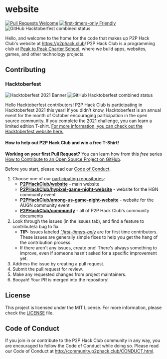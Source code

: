 # website

[![Pull Requests Welcome](https://img.shields.io/badge/PRs-welcome-brightgreen.svg?style=flat)](https://makeapullrequest.com)
[![first-timers-only Friendly](https://img.shields.io/badge/first--timers--only-friendly-blue.svg)](https://www.firsttimersonly.com/)
![GitHub Hacktoberfest combined status](https://img.shields.io/github/hacktoberfest/2021/P2PHackClub/website)

Hello, and welcome to the home for the code that makes up P2P Hack Club's website at https://p2phack.club! P2P Hack Club is a programming club at [Peak to Peak Charter School](https://www.peaktopeak.org), where we build apps, websites, games, and other technology projects.

## Contributing

### Hacktoberfest

![Hacktoberfest 2021 Banner](https://user-images.githubusercontent.com/18013689/136124188-d4fb5a94-9361-49ef-b72c-94fe8b00f0e8.png)
![GitHub Hacktoberfest combined status](https://img.shields.io/github/hacktoberfest/2021/P2PHackClub/website)

Hello Hacktoberfest contributors! P2P Hack Club is participating in Hacktoberfest 2021 this year! If you didn't know, Hacktoberfest is an annual event for the month of October encouraging participation in the open source community. If you complete the 2021 challenge, you can learn a limited edition T-shirt. [For more information, you can check out the Hacktoberfest website here.](https://hacktoberfest.digitalocean.com)

#### How to help out P2P Hack Club and win a free T-Shirt!

**Working on your first Pull Request?** You can learn how from this *free* series [How to Contribute to an Open Source Project on GitHub](https://kcd.im/pull-request).

Before you start, please read our [Code of Conduct](http://community.p2phack.club/CONDUCT.html).

1. Choose one of our [participating repositories](https://github.com/P2PHackClub):
      * **[P2PHackClub/website](https://github.com/P2PHackClub/website/)** - main website
      * **[P2PHackClub/hypixel-game-night-website](https://github.com/P2PHackClub/hypixel-game-night-website)** - website for the HGN community event
      * **[P2PHackClub/among-us-game-night-website](https://github.com/P2PHackClub/among-us-game-night-website)** - website for the AUGN community event
      * **[P2PHackClub/community](https://github.com/P2PHackClub/community)** - all of P2P Hack Club's community documents
2. Look through the issues (in the issues tab), and find a feature to contribute/a bug to fix.
      * **TIP:** Issues labeled [*"first-timers-only*](https://www.firsttimersonly.com) are for first time contributors. These issues are generally simple fixes to help you get the hang of the contribution process.
      * If there aren't any issues, create one! There's always something to improve, even if someone hasn't asked for a specific improvement yet.
3. Address the issue by creating a pull request.
4. Submit the pull request for review.
5. Make any requested changes from project maintainers.
6. Booyah! Your PR is merged into the repository!

## License

This project is licensed under the MIT License. For more information, please check the [LICENSE](LICENSE) file.

## Code of Conduct

If you join in or contribute to the P2P Hack Club community in any way, you are encouraged to follow the Code of Conduct while doing so. Please read our Code of Conduct at http://community.p2phack.club/CONDUCT.html.
